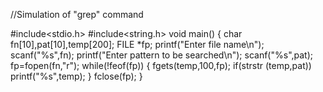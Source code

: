 //Simulation of "grep" command

#include<stdio.h>
#include<string.h>
void main()
{
char fn[10],pat[10],temp[200];
FILE *fp;
printf("Enter file name\n");
scanf("%s",fn);
printf("Enter pattern to be searched\n");
scanf("%s",pat);
fp=fopen(fn,"r");
while(!feof(fp))
{
fgets(temp,100,fp);
if(strstr (temp,pat))
printf("%s",temp);
}
fclose(fp);
}
